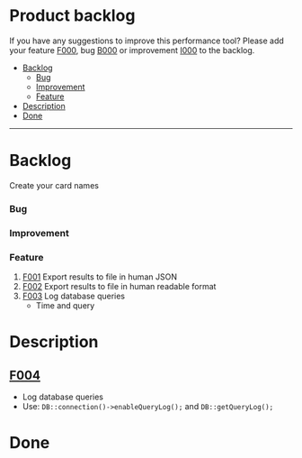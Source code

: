 # Product backlog
If you have any suggestions to improve this performance tool? Please add your feature [F000](), bug [B000]() or improvement [I000]() to the backlog.

- [Backlog](#backlog)
    - [Bug](#bug)
    - [Improvement](#improvement)
    - [Feature](#feature)
- [Description](#description)
- [Done](#done)

***

# Backlog
Create your card names

### Bug
### Improvement
### Feature
1. [F001](#F001) Export results to file in human JSON
1. [F002](#F002) Export results to file in human readable format
1. [F003](#F003) Log database queries
    - Time and query

# Description

## [F004]()
- Log database queries
- Use: `DB::connection()->enableQueryLog();` and `DB::getQueryLog();`

# Done
